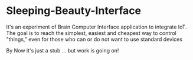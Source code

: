 # Sleeping-Beauty-Interface
It's an experiment of Brain Computer Interface application to integrate IoT.
The goal is to reach the simplest, easiest and cheapest way to control "things," even for those who can or do not want to use standard devices

By Now it's just a stub ... but work is going on!
